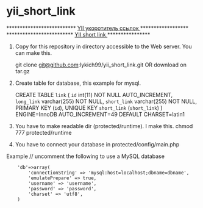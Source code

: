 yii_short_link
==============

************************** <a href="http://lweb.pl.ua/yii_short_link">YII укоротитель ссылок </a>******************
<br>
*************************  <a href="http://lweb.pl.ua/yii_short_link">YII short link </a> ****************


1. Copy for this repository in directory accessible to the Web server. You can make this.
  
    git clone git@github.com:lykich99/yii_short_link.git  OR download on tar.gz
    
2. Create table for database, this example for mysql. 
   
    CREATE TABLE `link` (
			  `id` int(11) NOT NULL AUTO_INCREMENT,
			  `long_link` varchar(255) NOT NULL,
			  `short_link` varchar(255) NOT NULL,
			  PRIMARY KEY (`id`),
			  UNIQUE KEY `short_link` (`short_link`)
			) ENGINE=InnoDB AUTO_INCREMENT=49 DEFAULT CHARSET=latin1  
			
			
3. You have to make readable dir (protected/runtime).
   I make this.
   chmod 777 protected/runtime		
   
4. You have to connect your database in protected/config/main.php

  Example 
  	// uncomment the following to use a MySQL database
		
		'db'=>array(
			'connectionString' => 'mysql:host=localhost;dbname=dbname',
			'emulatePrepare' => true,
			'username' => 'username',
			'password' => 'password',
			'charset' => 'utf8',
		)
  
  
  
  

   
